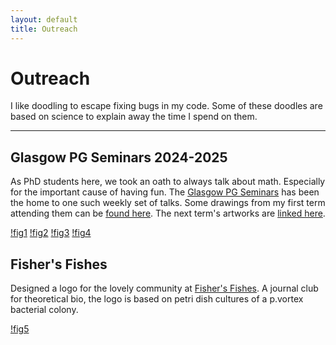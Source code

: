 ```yaml
---
layout: default
title: Outreach
---
```


# Outreach

I like doodling to escape fixing bugs in my code. Some of these doodles are based on science to explain away the time I spend on them.

---
Glasgow PG Seminars 2024-2025
---
As PhD students here, we took an oath to always talk about math. Especially for the important cause of having fun. The [Glasgow PG Seminars](https://sites.google.com/view/pgseminar/home) has been the home to one such weekly set of talks. Some drawings from my first term attending them can be [found here](https://sites.google.com/view/pgseminar/art-work). The next term's artworks are [linked here](\files\pg_seminars_may_2025.pptx).

[!fig1](1)
[!fig2](2)
[!fig3](3)
[!fig4](4)

Fisher's Fishes
---
Designed a logo for the lovely community at [Fisher's Fishes](https://fishersfishes.github.io/). A journal club for theoretical bio, the logo is based on petri dish cultures of a p.vortex bacterial colony. 

[!fig5](5)

